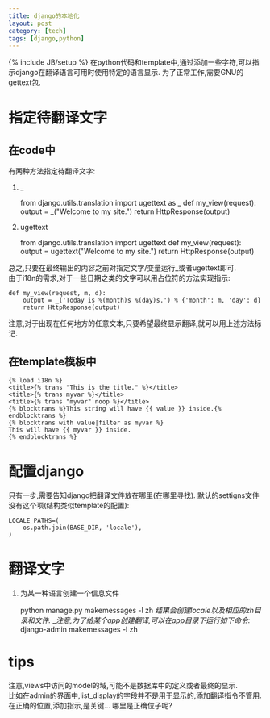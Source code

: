 ```yaml
---
title: django的本地化
layout: post
category: [tech]
tags: [django,python]
---
```

{% include JB/setup %}
在python代码和template中,通过添加一些字符,可以指示django在翻译语言可用时使用特定的语言显示. 为了正常工作,需要GNU的gettext包. 

# 指定待翻译文字
## 在code中
有两种方法指定待翻译文字:
1. _

    from django.utils.translation import ugettext as _
    def my_view(request):
        output = _("Welcome to my site.")
        return HttpResponse(output)
   
1. ugettext

    from django.utils.translation import ugettext
    def my_view(request):
        output = ugettext("Welcome to my site.")
        return HttpResponse(output)

总之,只要在最终输出的内容之前对指定文字/变量运行_或者ugettext即可.  
由于i18n的需求,对于一些日期之类的文字可以用占位符的方法实现指示:

    def my_view(request, m, d):
        output = _('Today is %(month)s %(day)s.') % {'month': m, 'day': d}
        return HttpResponse(output)

注意,对于出现在任何地方的任意文本,只要希望最终显示翻译,就可以用上述方法标记.
## 在template模板中

    {% load i18n %} 
    <title>{% trans "This is the title." %}</title>
    <title>{% trans myvar %}</title>
    <title>{% trans "myvar" noop %}</title>
    {% blocktrans %}This string will have {{ value }} inside.{% endblocktrans %}
    {% blocktrans with value|filter as myvar %}
    This will have {{ myvar }} inside.
    {% endblocktrans %}

# 配置django
只有一步,需要告知django把翻译文件放在哪里(在哪里寻找). 默认的settigns文件没有这个项(结构类似template的配置):

    LOCALE_PATHS=(
        os.path.join(BASE_DIR, 'locale'),
    )
    

# 翻译文字
1. 为某一种语言创建一个信息文件

    python manage.py makemessages -l zh
    _结果会创建locale以及相应的zh目录和文件._
    __注意,为了给某个app创建翻译,可以在app目录下运行如下命令:_
    django-admin makemessages -l zh


# tips
注意,views中访问的model的域,可能不是数据库中的定义或者最终的显示.  
比如在admin的界面中,list_display的字段并不是用于显示的,添加翻译指令不管用.
在正确的位置,添加指示,是关键... 哪里是正确位子呢?
